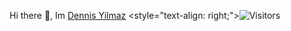 <div style="text-align: left;"> 
  
  Hi there 👋, Im <a href="https://github.com/ByteLock">Dennis Yilmaz</a>                       <style="text-align: right;">![Visitors](https://komarev.com/ghpvc/?username=bytelock&color=blue&label=Visitors)</style>
